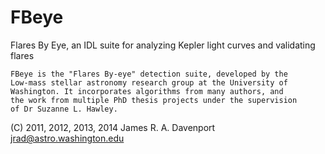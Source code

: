 FBeye
=====

Flares By Eye, an IDL suite for analyzing Kepler light curves and validating flares



	FBeye is the "Flares By-eye" detection suite, developed by the 
	Low-mass stellar astronomy research group at the University of 
	Washington. It incorporates algorithms from many authors, and 
	the work from multiple PhD thesis projects under the supervision 
	of Dr Suzanne L. Hawley. 



(C) 2011, 2012, 2013, 2014 James R. A. Davenport
jrad@astro.washington.edu
